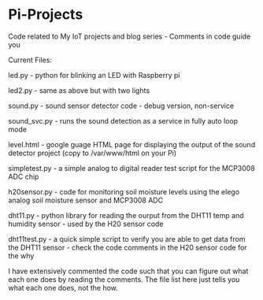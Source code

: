 # Pi-Projects
Code related to My IoT projects and blog series - Comments in code guide you

Current Files:

led.py - python for blinking an LED with Raspberry pi

led2.py - same as above but with two lights

sound.py - sound sensor detector code - debug version, non-service

sound_svc.py - runs the sound detection as a service in fully auto loop mode

level.html - google guage HTML page for displaying the output of the sound detector project (copy to /var/www/html on your Pi)

simpletest.py - a simple analog to digital reader test script for the MCP3008 ADC chip

h20sensor.py - code for monitoring soil moisture levels using the elego analog soil moisture sensor and MCP3008 ADC

dht11.py - python library for reading the ourput from the DHT11 temp and humidity sensor - used by the H20 sensor code

dht11test.py - a quick simple script to verify you are able to get data from the DHT11 sensor - check the code comments in the H20 sensor code for the why

I have extensively commented the code such that you can figure out what each one does by reading the comments.
The file list here just tells you what each one does, not the how.
